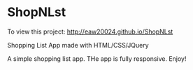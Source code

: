 ShopNLst
========
To view this project: http://eaw20024.github.io/ShopNLst

Shopping List App made with HTML/CSS/JQuery

A simple shopping list app. THe app is fully responsive. Enjoy!

